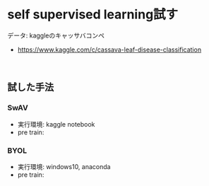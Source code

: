 # self supervised learning試す

データ: kaggleのキャッサバコンペ

- https://www.kaggle.com/c/cassava-leaf-disease-classification

<br>

## 試した手法
### SwAV

- 実行環境: kaggle notebook
- pre train: 

### BYOL

- 実行環境: windows10, anaconda
- pre train: 

